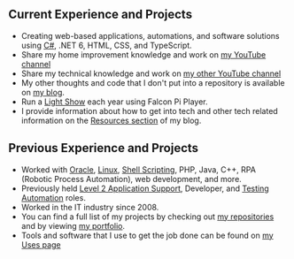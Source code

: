 <!-- ### Hi there 👋 -->

<!--
**almostengr/almostengr** is a ✨ _special_ ✨ repository because its `README.md` (this file) appears on your GitHub profile.

Here are some ideas to get you started:

- 🔭 I’m currently working on ...
- 🌱 I’m currently learning ...
- 👯 I’m looking to collaborate on ...
- 🤔 I’m looking for help with ...
- 💬 Ask me about ...
- 📫 How to reach me: ...
- 😄 Pronouns: ...
- ⚡ Fun fact: ...
-->

## Current Experience and Projects

* Creating web-based applications, automations, and software solutions using 
[C#](https://thealmostengineer.com/projects/falcon-pi-twitter), .NET 6, HTML, CSS, and TypeScript. 
* Share my home improvement knowledge and work on [my YouTube channel](https://www.youtube.com/channel/UC4HCouBLtXD1j1U_17aBqig?sub_confirmation=1) 
* Share my technical knowledge and work on [my other YouTube channel](https://www.youtube.com/@rhtservicesllctech?sub_confirmation=1)
* My other thoughts and code that I don't put into a repository is available on [my blog](https://thealmostengineer.com).
* Run a [Light Show](https://thealmostengineer.com/projects/light-show) each year using Falcon Pi Player.
* I provide information about how to get into tech and other tech related information on the [Resources section](https://thealmostengineer.com/resources)  of my blog.

## Previous Experience and Projects

* Worked with [Oracle](https://thealmostengineer.com/technology/2015.09.04-oracle-holidays-without-stored-procedure-with-2-week-notification), 
[Linux](https://thealmostengineer.com/resources/linux-cheatsheet/), 
[Shell Scripting](https://thealmostengineer.com/technology/2022.08.30-automating-toastmasters-meeting-recordings),
PHP, Java, C++, RPA (Robotic Process Automation), web development, and more.
* Previously held [Level 2 Application Support](https://thealmostengineer.com/technology/2020.01.10-7-lessons-from-production-support/), Developer, and [Testing Automation](https://thealmostengineer.com/technology/2019.09.05-copying-infested-code/) roles.
* Worked in the IT industry since 2008. 
* You can find a full list of my projects by checking out [my repositories](https://github.com/almostengr?tab=repositories) and by viewing [my portfolio](https://thealmostengineer.com/projects).
* Tools and software that I use to get the job done can be found on [my Uses page](https://thealmostengineer.com/uses)
